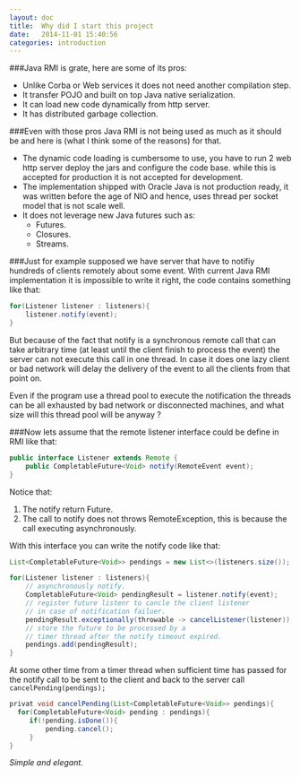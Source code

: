 ```yaml
---
layout: doc
title:  Why did I start this project
date:   2014-11-01 15:40:56
categories: introduction
---
```




###Java RMI is grate, here are some of its pros:

- Unlike Corba or Web services it does not need another compilation step.
- It transfer POJO and built on top Java native serialization.
- It can load new code dynamically from http server.
- It has distributed garbage collection.


###Even with those pros Java RMI is not being used as much as it should be and here is (what I think some of the reasons) for that.

- The dynamic code loading is cumbersome to use,
   you have to run 2 web http server deploy the jars and configure the code base.
   while this is accepted for production it is not accepted for development.
- The implementation shipped with Oracle Java is not production ready,
  it was written before the age of NIO and hence, uses thread per socket model that is not scale well.
- It does not leverage new Java futures such as:
     + Futures.
     + Closures.
     + Streams.

###Just for example supposed we have server that have to notifiy hundreds of clients remotely about some event.
With current Java RMI implementation it is impossible to write it right, the code contains something like that:

````java
for(Listener listener : listeners){
    listener.notify(event);
}
````

But because of the fact that notify is a synchronous remote call that can take arbitrary time (at least until the client finish to process the event) the server can not execute this call in one thread.
In case it does one lazy client or bad network will delay the delivery of the event to all the clients from that point on.


Even if the program use a thread pool to execute the notification the threads can be all exhausted by bad network or disconnected machines, and what size will this thread pool will be anyway ?

###Now lets assume that the remote listener interface could be define in RMI like that:

````java
public interface Listener extends Remote {
    public CompletableFuture<Void> notify(RemoteEvent event);
}
````
Notice that:

1. The notify return Future.
2. The call to notify does not throws RemoteException, this is because the call executing asynchronously.

With this interface you can write the notify code like that:

````java
List<CompletableFuture<Void>> pendings = new List<>(listeners.size());

for(Listener listener : listeners){
    // asynchronously notify.
    CompletableFuture<Void> pendingResult = listener.notify(event);
    // register future listenr to cancle the client listener
    // in case of notification failuer.
    pendingResult.exceptionally(throwable -> cancelListener(listener));
    // store the future to be processed by a
    // timer thread after the notify timeout expired.
    pendings.add(pendingResult);
}
````
At some other time from a timer thread when sufficient time has passed for the notify call to be sent to the client and back to the server call `cancelPending(pendings);`

````java
privat void cancelPending(List<CompletableFuture<Void>> pendings){
  for(CompletableFuture<Void> pending : pendings){
     if(!pending.isDone()){
         pending.cancel();
     }
}
````
*Simple and elegant*.


<!--- LocalWords:  NIO notifiy CompletableFuture RemoteException-->
